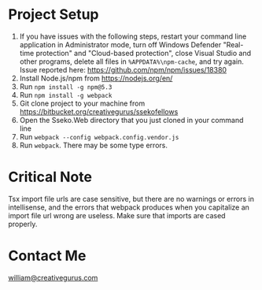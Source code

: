 # Project Setup

1. If you have issues with the following steps, restart your command line application in Administrator mode, turn off Windows Defender "Real-time protection" and "Cloud-based protection", close Visual Studio and other programs, delete all files in `%APPDATA%\npm-cache`, and try again. Issue reported here: https://github.com/npm/npm/issues/18380
2. Install Node.js/npm from https://nodejs.org/en/
3. Run `npm install -g npm@5.3`
4. Run `npm install -g webpack`
5. Git clone project to your machine from https://bitbucket.org/creativegurus/ssekofellows
6. Open the Sseko.Web directory that you just cloned in your command line
7. Run `webpack --config webpack.config.vendor.js`
8. Run `webpack`. There may be some type errors.


# Critical Note

Tsx import file urls are case sensitive, but there are no warnings or errors in intellisense, and the errors that webpack produces when you capitalize an import file url wrong are useless. Make sure that imports are cased properly.


# Contact Me

william@creativegurus.com